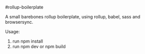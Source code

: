 #rollup-boilerplate

A small barebones rollup boilerplate, using rollup, babel, sass and browsersync.

Usage:

1. run npm install
2. run npm dev or npm build
